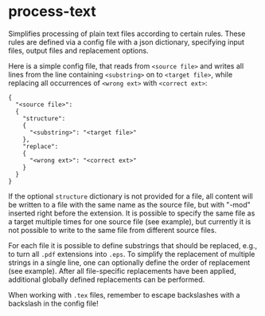 # process-text

Simplifies processing of plain text files according to certain rules. These rules are defined via a config file with a json dictionary, specifying input files, output files and replacement options.

Here is a simple config file, that reads from `<source file>` and writes all lines from the line containing `<substring>` on to `<target file>`, while replacing all occurrences of `<wrong ext>` with `<correct ext>`:

    {
      "<source file>":
      {
        "structure":
        {
          "<substring>": "<target file>"
        },
        "replace":
        {
          "<wrong ext>": "<correct ext>"
        }
      }
    }

If the optional `structure` dictionary is not provided for a file, all content will be written to a file with the same name as the source file, but with "-mod" inserted right before the extension.
It is possible to specify the same file as a target multiple times for one source file (see example), but currently it is not possible to write to the same file from different source files.

For each file it is possible to define substrings that should be replaced, e.g., to turn all `.pdf` extensions into `.eps`.
To simplify the replacement of multiple strings in a single line, one can optionally define the order of replacement (see example).
After all file-specific replacements have been applied, additional globally defined replacements can be performed.

When working with `.tex` files, remember to escape backslashes with a backslash in the config file!
